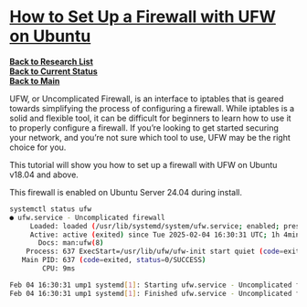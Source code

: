# **[How to Set Up a Firewall with UFW on Ubuntu](https://www.digitalocean.com/community/tutorials/how-to-set-up-a-firewall-with-ufw-on-ubuntu)**


**[Back to Research List](../../../../../research_list.md)**\
**[Back to Current Status](../../../../../../development/status/weekly/current_status.md)**\
**[Back to Main](../../../../../../README.md)**

UFW, or Uncomplicated Firewall, is an interface to iptables that is geared towards simplifying the process of configuring a firewall. While iptables is a solid and flexible tool, it can be difficult for beginners to learn how to use it to properly configure a firewall. If you’re looking to get started securing your network, and you’re not sure which tool to use, UFW may be the right choice for you.

This tutorial will show you how to set up a firewall with UFW on Ubuntu v18.04 and above.

This firewall is enabled on Ubuntu Server 24.04 during install.

```bash
systemctl status ufw
● ufw.service - Uncomplicated firewall
     Loaded: loaded (/usr/lib/systemd/system/ufw.service; enabled; preset: enabled)
     Active: active (exited) since Tue 2025-02-04 16:30:31 UTC; 1h 4min ago
       Docs: man:ufw(8)
    Process: 637 ExecStart=/usr/lib/ufw/ufw-init start quiet (code=exited, status=0/SUCCESS)
   Main PID: 637 (code=exited, status=0/SUCCESS)
        CPU: 9ms

Feb 04 16:30:31 ump1 systemd[1]: Starting ufw.service - Uncomplicated firewall...
Feb 04 16:30:31 ump1 systemd[1]: Finished ufw.service - Uncomplicated firewall.
```
